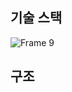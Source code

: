 ## 기술 스택
![Frame 9](https://github.com/cancook/momokji-frontend/assets/49224104/ffb579a4-3419-43c8-9466-a7c042a62b21)




## 구조


